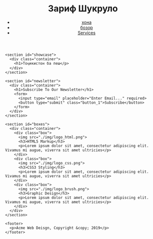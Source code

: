 <!DOCTYPE html>
<html>
  <head>
    <meta charset="utf-8">
    <meta name="description" content="Affordable and professional web design">
   <meta name="keywords" content="web design, affordable web design, professional web design">
   <meta name="author" content="Brad Traversy">
    <title>Шукрулоҳ | Welcome</title>
    <link rel="stylesheet" href="./css/style.css">
    <link rel="icon" href="img/favicon.png">
  </head>
  <body>
    <header>
      <div class="container">
        <div id="branding">
          <h1><span class="highlight">Зариф</span> Шукруло</h1>
        </div>
        <nav>
          <ul>
            <li class="current"><a href="index.html">хона</a></li>
            <li><a href="about.html">бозор</a></li>
            <li><a href="services.html">Services</a></li>
          </ul>
        </nav>
      </div>
    </header>

    <section id="showcase">
      <div class="container">
        <h1>Тоҷикистон ба пеш</p>
      </div>
    </section>

    <section id="newsletter">
      <div class="container">
        <h1>Subscribe To Our Newsletter</h1>
        <form>
          <input type="email" placeholder="Enter Email..." required>
          <button type="submit" class="button_1">Subscribe</button>
        </form>
      </div>
    </section>

    <section id="boxes">
      <div class="container">
        <div class="box">
          <img src="./img/logo_html.png">
          <h3>HTML5 Markup</h3>
          <p>Lorem ipsum dolor sit amet, consectetur adipiscing elit. Vivamus mi augue, viverra sit amet ultricies</p>
        </div>
        <div class="box">
          <img src="./img/logo_css.png">
          <h3>CSS3 Styling</h3>
          <p>Lorem ipsum dolor sit amet, consectetur adipiscing elit. Vivamus mi augue, viverra sit amet ultricies</p>
        </div>
        <div class="box">
          <img src="./img/logo_brush.png">
          <h3>Graphic Design</h3>
          <p>Lorem ipsum dolor sit amet, consectetur adipiscing elit. Vivamus mi augue, viverra sit amet ultricies</p>
        </div>
      </div>
    </section>

    <footer>
      <p>Acme Web Deisgn, Copyright &copy; 2019</p>
    </footer>
  </body>
</html>
